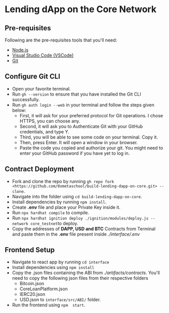 # Lending dApp on the Core Network

## Pre-requisites
Following are the pre-requisites tools that you'll need: 
- [Node.js](https://nodejs.org/) 
- [Visual Studio Code (VSCode)](https://visualstudio.microsoft.com/) 
- [Git](https://git-scm.com/)



## Configure Git CLI
- Open your favorite terminal.
- Run `gh --version` to ensure that you have installed the Git CLI successfully.
- Run `gh auth login --web` in your terminal and follow the steps given below:
  - First, it will ask for your preferred protocol for Git operations. I chose HTTPS, you can choose any.
  - Second, it will ask you to Authenticate Git with your GitHub credentials, and type Y.
  - Third, you will be able to see some code on your terminal. Copy it.
  - Then, press Enter. It will open a window in your browser.
  - Paste the code you copied and authorize your git. You might need to enter your GitHub password if you have yet to log in.



## Contract Deployment

- Fork and clone the repo by running `gh repo fork <https://github.com/0xmetaschool/build-lending-dapp-on-core.git> --clone`.
- Navigate into the folder using `cd build-lending-dapp-on-core`.
- Install dependencies by running `npm install`.
- Create **.env** file and place your Private Key inside it.
- Run `npx hardhat compile` to compile.
- Run `npx hardhat ignition deploy ./ignition/modules/deploy.js --network core_testnet`to deploy.
- Copy the addresses of **DAPP, USD and BTC** Contracts from Terminal and paste them in the **.env** file present inside _./interface/.env_

## Frontend Setup

- Navigate to react app by running `cd interface`
- Install dependencies using `npm install`
- Copy the .json files containing the ABI from _./artifacts/contracts_. You'll need to copy the following json files from their respective folders
  - Bitcoin.json
  - CoreLoanPlatform.json
  - IERC20.json
  - USD.json
  to `interface/src/ABI/` folder.
- Run the frontend using `npm  start`. 
